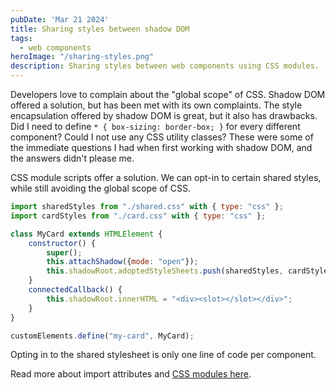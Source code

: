 ```yaml
---
pubDate: 'Mar 21 2024'
title: Sharing styles between shadow DOM
tags:
  - web components
heroImage: "/sharing-styles.png"
description: Sharing styles between web components using CSS modules.
---
```


Developers love to complain about the "global scope" of CSS. Shadow DOM offered a solution, but has been met with its own complaints. The style encapsulation offered by shadow DOM is great, but it also has drawbacks. Did I need to define `* { box-sizing: border-box; }` for every different component? Could I not use any CSS utility classes? These were some of the immediate questions I had when first working with shadow DOM, and the answers didn't please me.

CSS module scripts offer a solution. We can opt-in to certain shared styles, while still avoiding the global scope of CSS.

```js
import sharedStyles from "./shared.css" with { type: "css" };
import cardStyles from "./card.css" with { type: "css" };

class MyCard extends HTMLElement {
    constructor() {
        super();
        this.attachShadow({mode: "open"});
        this.shadowRoot.adoptedStyleSheets.push(sharedStyles, cardStyles);
    }
    connectedCallback() {
        this.shadowRoot.innerHTML = "<div><slot></slot></div>";
    }
}

customElements.define("my-card", MyCard);
```

Opting in to the shared stylesheet is only one line of code per component.

Read more about import attributes and [CSS modules here](/constructable).